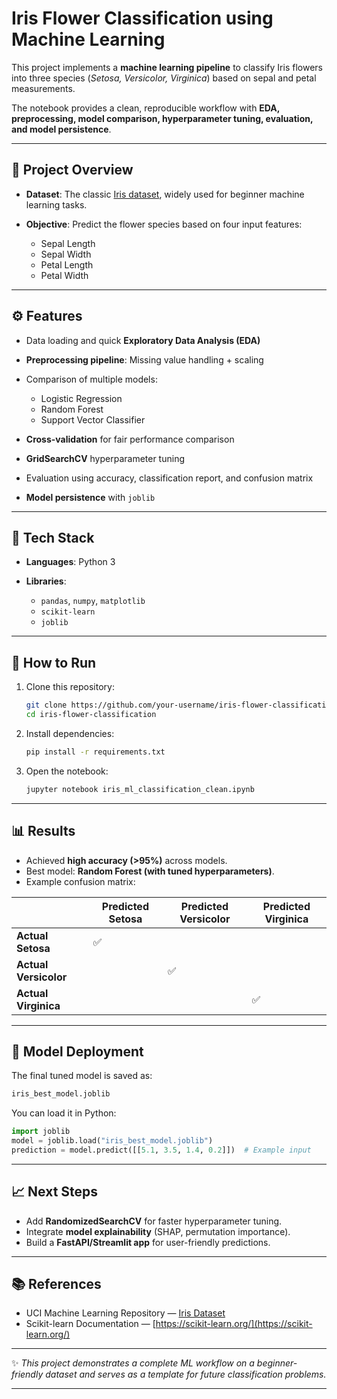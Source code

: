# Iris Flower Classification using Machine Learning

This project implements a **machine learning pipeline** to classify Iris flowers into three species (*Setosa, Versicolor, Virginica*) based on sepal and petal measurements.

The notebook provides a clean, reproducible workflow with **EDA, preprocessing, model comparison, hyperparameter tuning, evaluation, and model persistence**.

---

## 📌 Project Overview

* **Dataset**: The classic [Iris dataset](https://archive.ics.uci.edu/dataset/53/iris), widely used for beginner machine learning tasks.
* **Objective**: Predict the flower species based on four input features:

  * Sepal Length
  * Sepal Width
  * Petal Length
  * Petal Width

---

## ⚙️ Features

* Data loading and quick **Exploratory Data Analysis (EDA)**
* **Preprocessing pipeline**: Missing value handling + scaling
* Comparison of multiple models:

  * Logistic Regression
  * Random Forest
  * Support Vector Classifier
* **Cross-validation** for fair performance comparison
* **GridSearchCV** hyperparameter tuning
* Evaluation using accuracy, classification report, and confusion matrix
* **Model persistence** with `joblib`

---

## 🧰 Tech Stack

* **Languages**: Python 3
* **Libraries**:

  * `pandas`, `numpy`, `matplotlib`
  * `scikit-learn`
  * `joblib`

---

## 🚀 How to Run

1. Clone this repository:

   ```bash
   git clone https://github.com/your-username/iris-flower-classification.git
   cd iris-flower-classification
   ```
2. Install dependencies:

   ```bash
   pip install -r requirements.txt
   ```
3. Open the notebook:

   ```bash
   jupyter notebook iris_ml_classification_clean.ipynb
   ```

---

## 📊 Results

* Achieved **high accuracy (>95%)** across models.
* Best model: **Random Forest (with tuned hyperparameters)**.
* Example confusion matrix:

|                       | Predicted Setosa | Predicted Versicolor | Predicted Virginica |
| --------------------- | ---------------- | -------------------- | ------------------- |
| **Actual Setosa**     | ✅                |                      |                     |
| **Actual Versicolor** |                  | ✅                    |                     |
| **Actual Virginica**  |                  |                      | ✅                   |

---

## 💾 Model Deployment

The final tuned model is saved as:

```bash
iris_best_model.joblib
```

You can load it in Python:

```python
import joblib
model = joblib.load("iris_best_model.joblib")
prediction = model.predict([[5.1, 3.5, 1.4, 0.2]])  # Example input
```

---

## 📈 Next Steps

* Add **RandomizedSearchCV** for faster hyperparameter tuning.
* Integrate **model explainability** (SHAP, permutation importance).
* Build a **FastAPI/Streamlit app** for user-friendly predictions.

---

## 📚 References

* UCI Machine Learning Repository — [Iris Dataset](https://archive.ics.uci.edu/dataset/53/iris)
* Scikit-learn Documentation — [https://scikit-learn.org/](https://scikit-learn.org/)

---

✨ *This project demonstrates a complete ML workflow on a beginner-friendly dataset and serves as a template for future classification problems.*

---

